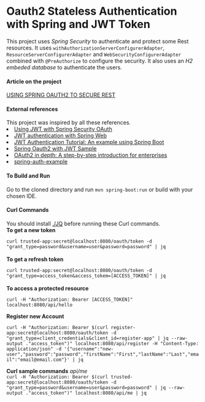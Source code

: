<h1>
Oauth2 Stateless Authentication with Spring and JWT Token
</h1>
<p>
This project uses <em>Spring Security</em> to authenticate and protect some Rest resources.
 It uses <code>withAuthorizationServerConfigurerAdapter</code>, <code>ResourceServerConfigurerAdapter</code>
  and <code>WebSecurityConfigurerAdapter</code> combined with <code>@PreAuthorize</code> to configure the security.
  It also uses an <em>H2 embeded database</em> to authenticate the users.
</p>

<h4>Article on the project</h4>
<a href="http://www.tinmegali.com/en/2017/06/25/oauth2-using-spring/">USING SPRING OAUTH2 TO SECURE REST</a>

<h4>External references</h4>
This project was inspired by all these references.
<li> <a href="http://www.baeldung.com/spring-security-oauth-jwt">Using JWT with Spring Security OAuth</a>
<li> <a href="https://sdqali.in/blog/2016/07/13/jwt-authentication-with-spring-web---part-5/">JWT authentication with Spring Web</a>
<li> <a href="http://www.svlada.com/jwt-token-authentication-with-spring-boot/#jwt-authentication">JWT Authentication Tutorial: An example using Spring Boot</a>
<li> <a href="http://sgdev-blog.blogspot.com.br/2016/04/spring-oauth2-with-jwt-sample.html">Spring Oauth2 with JWT Sample</a>
<li> <a href="http://www.swisspush.org/security/2016/10/17/oauth2-in-depth-introduction-for-enterprises">OAuth2 in depth: A step-by-step introduction for enterprises</a>
<li> <a href="https://github.com/gdong42/spring-auth-example">spring-auth-example</a>

<h4>To Build and Run</h4>
Go to the cloned directory and run <code>mvn spring-boot:run</code> or build with your chosen IDE.

<h4>Curl Commands</h4>
You should install <a href="https://stedolan.github.io/jq/">./JQ</a> before running these Curl commands.
<div>
<strong>To get a new token</strong> <br/>
<code>
curl trusted-app:secret@localhost:8080/oauth/token -d "grant_type=password&username=user&password=password" | jq
</code>

<br/>
<strong>To get a refresh token</strong><br/>
<code>
curl trusted-app:secret@localhost:8080/oauth/token -d "grant_type=access_token&access_tokem=[ACCESS_TOKEN]" | jq
</code>


<br/>
<strong>To access a protected resource</strong><br/>
<code>
curl -H "Authorization: Bearer [ACCESS_TOKEN]" localhost:8080/api/hello
</code>
</div>

<p>
<strong>Register new Account</strong><br/>
<code>
curl -H "Authorization: Bearer $(curl register-app:secret@localhost:8080/oauth/token -d "grant_type=client_credentials&client_id=register-app" | jq --raw-output ."access_token")" localhost:8080/api/register -H "Content-Type: application/json" -d '{"username":"new-user","password":"password","firstName":"First","lastName":"Last","email":"email@email.com"}' | jq
</code>
</p>

<div>
<p>
<strong>Curl sample commands</strong>
<em>api/me</em>
<code>
curl -H "Authorization: Bearer $(curl trusted-app:secret@localhost:8080/oauth/token -d "grant_type=password&username=user&password=password" | jq --raw-output ."access_token")" localhost:8080/api/me | jq
</code>
</p>
</div>